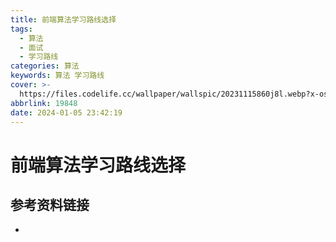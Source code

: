 ```yaml
---
title: 前端算法学习路线选择
tags:
  - 算法
  - 面试
  - 学习路线
categories: 算法
keywords: 算法 学习路线
cover: >-
  https://files.codelife.cc/wallpaper/wallspic/20231115860j8l.webp?x-oss-process=image/resize,limit_0,m_fill,w_2560,h_1440/quality,Q_92/format,webp
abbrlink: 19848
date: 2024-01-05 23:42:19
---
```


# 前端算法学习路线选择



## 参考资料链接

- 
